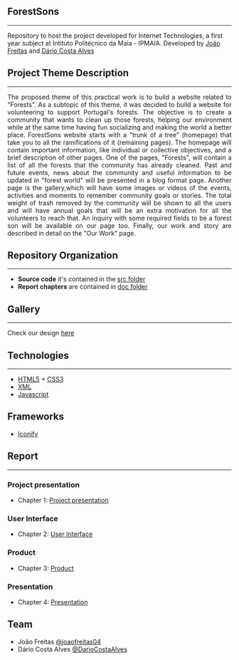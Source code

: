 ## ForestSons
* * *
Repository to host the project developed for Internet Technologies, a first year subject at Intituto Politécnico da Maia - IPMAIA. Developed by [João Freitas](https://github.com/joaofreitas04) and [Dário Costa Alves](https://github.com/DarioCostaAlves)

## Project Theme Description
* * *
<div align="justify">
  The proposed theme of this practical work is to build a website related to "Forests". As a subtopic of this theme, it was decided to build a website for volunteering to support Portugal's forests. The objective is to create a community that wants to clean up those forests, helping our environment while at the same time having fun socializing and making the world a better place. ForestSons website starts with a "trunk of a tree" (homepage) that take you to all the ramifications of it (remaining pages). The homepage will contain important information, like individual or collective objectives, and a brief description of other pages. One of the pages, "Forests", will contain a list of all the forests that the community has already cleaned. Past and future events, news about the community and useful information to be updated in "forest world" will be presented in a blog format page. Another page is the gallery,which will have some images or videos of the events, activities and moments to remember community goals or stories. The total weight of trash removed by the community will be shown to all the users and will have annual goals that will be an extra motivation for all the volunteers to reach that. An inquiry with some required fields to be a forest son will be available on our page too. Finally, our work and story are described in detail on the "Our Work" page.
</div>

## Repository Organization
* * *
- **Source code** it's contained in the [src folder](src/)
- **Report chapters** are contained in [doc folder](doc/)

## Gallery
* * *
Check our design [here](https://www.figma.com/file/HdVGhxKR5UajM5QFCSY7Z4/Forest-Sons-Design?node-id=0%3A1)
## Technologies
* * *

- [HTML5](https://www.w3schools.com/html/) + [CSS3](https://developer.mozilla.org/pt-BR/docs/Web/CSS)
- [XML](https://www.w3schools.com/xml/)
- [Javascript](https://www.javascript.com/)

## Frameworks
- [Iconify](https://iconify.design/)

## Report
* * *
### Project presentation
* Chapter 1: [Project presentation](doc/c1.md)
### User Interface 
* Chapter 2: [User Interface](doc/c2.md)
### Product
* Chapter 3: [Product](doc/c3.md)
### Presentation
* Chapter 4: [Presentation](doc/c4.md)

## Team
* João Freitas [@joaofreitas04](https://github.com/joaofreitas04)
* Dário Costa Alves [@DarioCostaAlves](https://github.com/DarioCostaAlves)
